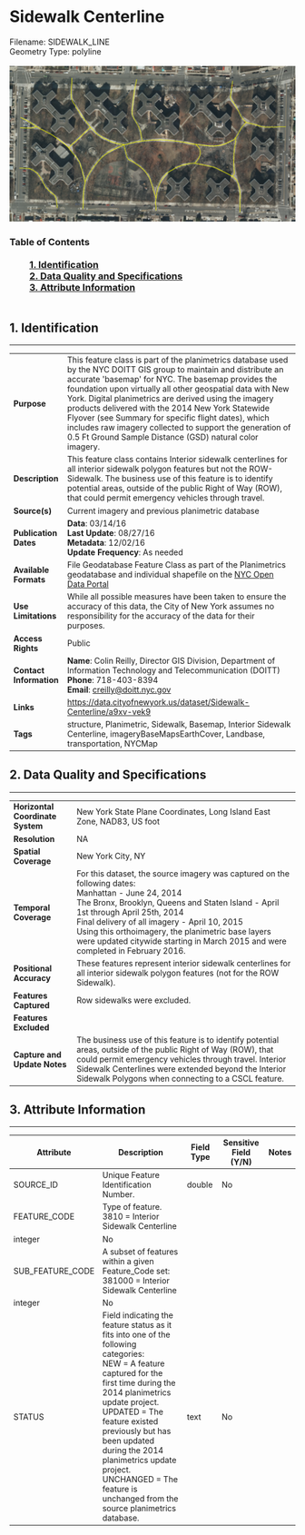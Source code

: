 # Sidewalk Centerline
Filename: SIDEWALK_LINE<br>Geometry Type: polyline<br><br>![image](https://github.com/CityOfNewYork/nyc-planimetrics/raw/master/Images/FeatureViews/Sidewalk_ln.png)

### Table of Contents<br><br>&nbsp;&nbsp;&nbsp;&nbsp;&nbsp;&nbsp;&nbsp;&nbsp;&nbsp;[**1. Identification**](#1-identification)<br>&nbsp;&nbsp;&nbsp;&nbsp;&nbsp;&nbsp;&nbsp;&nbsp;&nbsp;[**2. Data Quality and Specifications**](#2-data-quality-and-specifications)<br>&nbsp;&nbsp;&nbsp;&nbsp;&nbsp;&nbsp;&nbsp;&nbsp;&nbsp;[**3. Attribute Information**](#3-attribute-information)<br><br>
## 1. Identification
---------------------------------------------
|     |     |
| --- | --- |
**Purpose** |This feature class is part of the planimetrics database used by the NYC DOITT GIS group to maintain and distribute an accurate 'basemap' for NYC. The basemap provides the foundation upon virtually all other geospatial data with New York. Digital planimetrics are derived using the imagery products delivered with the 2014 New York Statewide Flyover (see Summary for specific flight dates), which includes raw imagery collected to support the generation of 0.5 Ft Ground Sample Distance (GSD) natural color imagery. 
**Description** |This feature class contains Interior sidewalk centerlines for all interior sidewalk polygon features but not the ROW-Sidewalk. The business use of this feature is to identify potential areas, outside of the public Right of Way (ROW), that could permit emergency vehicles through travel.
**Source(s)** |Current imagery and previous planimetric database
**Publication Dates** |**Data**: 03/14/16<br>**Last Update**: 08/27/16<br>**Metadata**: 12/02/16<br>**Update Frequency**: As needed
**Available Formats** |File Geodatabase Feature Class as part of the Planimetrics geodatabase and individual shapefile on the [NYC Open Data Portal](https://data.cityofnewyork.us/dataset/Sidewalk-Centerline/a9xv-vek9)
**Use Limitations** |While all possible measures have been taken to ensure the accuracy of this data, the City of New York assumes no responsibility for the accuracy of the data for their purposes.
**Access Rights** |Public
**Contact Information** |**Name**: Colin Reilly, Director GIS Division, Department of Information Technology and Telecommunication (DOITT)<br>**Phone**: 718-403-8394<br>**Email**: creilly@doitt.nyc.gov
**Links** |https://data.cityofnewyork.us/dataset/Sidewalk-Centerline/a9xv-vek9
**Tags** |structure, Planimetric, Sidewalk, Basemap, Interior Sidewalk Centerline, imageryBaseMapsEarthCover, Landbase, transportation, NYCMap
## 2. Data Quality and Specifications
---------------------------------------------
|     |     |
| --- | --- |
**Horizontal Coordinate System** |New York State Plane Coordinates, Long Island East Zone, NAD83, US foot
**Resolution** |NA
**Spatial Coverage** |New York City, NY
**Temporal Coverage** |For this dataset, the source imagery was captured on the following dates:<br>Manhattan - June 24, 2014<br>The Bronx, Brooklyn, Queens and Staten Island  - April 1st through April 25th, 2014<br>Final delivery of all imagery - April 10, 2015<br>Using this orthoimagery, the planimetric base layers were updated citywide starting in March 2015 and were completed in February 2016.
**Positional Accuracy** |These features represent interior sidewalk centerlines for all interior sidewalk polygon features (not for the ROW Sidewalk).
**Features Captured** |Row sidewalks were excluded. 
**Features Excluded** |
**Capture and Update Notes** |The business use of this feature is to identify potential areas, outside of the public Right of Way (ROW), that could permit emergency vehicles through travel. Interior Sidewalk Centerlines were extended beyond the Interior Sidewalk Polygons when connecting to a CSCL feature.
## 3. Attribute Information
---------------------------------------------
| Attribute | Description | Field Type | Sensitive Field (Y/N) | Notes| 
|------------ | ------------- | -------- | ----------- | ----------|
| SOURCE_ID | Unique Feature Identification Number. | double | No
| FEATURE_CODE | Type of feature.<br>3810 = Interior Sidewalk Centerline
 | integer | No
| SUB_FEATURE_CODE | A subset of features within a given Feature_Code set:<br>381000 = Interior Sidewalk Centerline
 | integer | No
| STATUS | Field indicating the feature status as it fits into one of the following categories:<br>NEW = A feature captured for the first time during the 2014 planimetrics update project.<br>UPDATED = The feature existed previously but has been updated during the 2014 planimetrics update project.<br>UNCHANGED = The feature is unchanged from the source planimetrics database. | text | No
